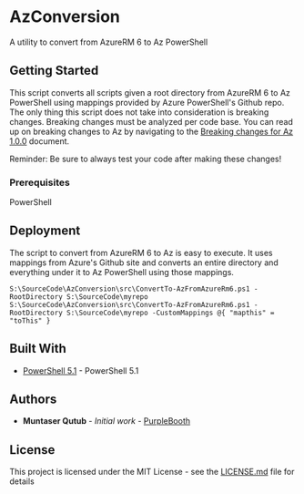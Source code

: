 # AzConversion
A utility to convert from AzureRM 6 to Az PowerShell

## Getting Started

This script converts all scripts given a root directory from AzureRM 6 to Az PowerShell using mappings provided by Azure PowerShell's Github repo. The only thing this script does not take into consideration is breaking changes. Breaking changes must be analyzed per code base. You can read up on breaking changes to Az by navigating to the [Breaking changes for Az 1.0.0](https://docs.microsoft.com/en-us/powershell/azure/migrate-az-1.0.0?view=azps-2.6.0) document.

Reminder: Be sure to always test your code after making these changes!

### Prerequisites

PowerShell

## Deployment

The script to convert from AzureRM 6 to Az is easy to execute. It uses mappings from Azure's Github site and converts an entire directory and everything under it to Az PowerShell using those mappings.

```
S:\SourceCode\AzConversion\src\ConvertTo-AzFromAzureRm6.ps1 -RootDirectory S:\SourceCode\myrepo
S:\SourceCode\AzConversion\src\ConvertTo-AzFromAzureRm6.ps1 -RootDirectory S:\SourceCode\myrepo -CustomMappings @{ "mapthis" = "toThis" }
```

## Built With

* [PowerShell 5.1](https://docs.microsoft.com/en-us/powershell/scripting/overview?view=powershell-5.1) - PowerShell 5.1

## Authors

* **Muntaser Qutub** - *Initial work* - [PurpleBooth](https://github.com/muntaserq)

## License

This project is licensed under the MIT License - see the [LICENSE.md](LICENSE.md) file for details